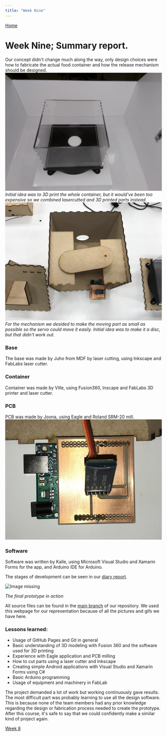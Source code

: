 ```yaml
---
title: "Week Nine"
---
```


[Home](https://kpalok.github.io/Digifab/)

# Week Nine; Summary report.

Our concept didn't change much along the way, only design choices were how to fabricate the actual food container and how the release mechanism should be designed. 
![Image missing.](https://raw.githubusercontent.com/kpalok/Digifab/gh-pages/Images/ContainerProtoBooth.jpg "Container") *Initial idea was to 3D print the whole container, but it would've been too expensive so we combined lasercutted and 3D printed parts instead.*
![Image missing.](https://raw.githubusercontent.com/kpalok/Digifab/gh-pages/Images/Mechanism.JPG "Mechanism") *For the mechanism we desided to make the moving part as small as possible so the servo could move it easily. Initial idea was to make it a disc, but that didn't work out.*
### Base
The base was made by Juho from MDF by laser cutting, using Inkscape and FabLabs laser cutter.
### Container
Container was made by Ville, using Fusion360, Inscape and FabLabs 3D printer and laser cutter.
### PCB
PCB was made by Joona, using Eagle and Roland SRM-20 mill.
![Image missing](https://raw.githubusercontent.com/kpalok/Digifab/gh-pages/Images/ArduinoPCB2.JPG "PCB")
### Software
Software was written by Kalle, using Microsoft Visual Studio and Xamarin Forms for the app, and Arduino IDE for Arduino.

The stages of development can be seen in our [diary report](https://kpalok.github.io/Digifab/2018/03/26/weekly-report.html).

![Image missing](https://raw.githubusercontent.com/kpalok/Digifab/gh-pages/Images/WithFood.gif)

*The final prototype in action*

All source files can be found in the [main branch](https://github.com/kpalok/Digifab/tree/master) of our repository.
We used this webpage for our representation because of all the pictures and gifs we have here.

### Lessons learned:

+ Usage of GitHub Pages and Git in general
+ Basic understanding of 3D modeling with Fusion 360 and the software used for 3D printing
+ Experience with Eagle application and PCB milling
+ How to cut parts using a laser cutter and Inkscape
+ Creating simple Android applications with Visual Studio and Xamarin Forms using C#
+ Basic Arduino programming
+ Usage of equipment and machinery in FabLab

The project demanded a lot of work but working continuously gave results. The most difficult part was probably learning to use all the design software. This is because none of the team members had any prior knowledge regarding the design or fabrication process needed to create the prototype. After this course, it's safe to say that we could confidently make a similar kind of project again.

[Week 8](https://kpalok.github.io/Digifab/2018/05/02/weekly-report.html)
